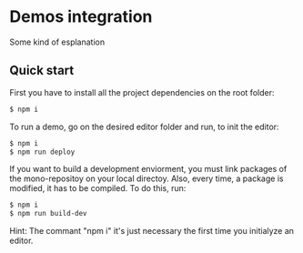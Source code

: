 # Demos integration

Some kind of esplanation 

## Quick start

First you have to install all the project dependencies on the root folder:

```sh
$ npm i
```

To run a demo, go on the desired editor folder and run, to init the editor:

```sh
$ npm i
$ npm run deploy
```

If you want to build a development enviorment, you must link packages of the mono-repositoy on your local directoy. Also, every time, a package is modified, it has to be compiled. To do this, run:

```sh
$ npm i
$ npm run build-dev
```

Hint: The commant "npm i" it's just necessary the first time you initialyze an editor.